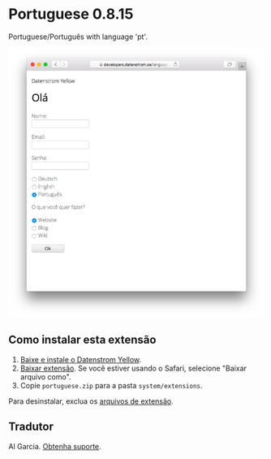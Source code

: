 Portuguese 0.8.15
=================
Portuguese/Português with language 'pt'.

<p align="center"><img src="portuguese-screenshot.png?raw=true" alt="Screenshot"></p>

## Como instalar esta extensão

1. [Baixe e instale o Datenstrom Yellow](https://github.com/datenstrom/yellow/).
2. [Baixar extensão](https://github.com/datenstrom/yellow-extensions/raw/master/zip/portuguese.zip). Se você estiver usando o Safari, selecione "Baixar arquivo como".
3. Copie `portuguese.zip` para a pasta `system/extensions`.

Para desinstalar, exclua os [arquivos de extensão](extension.ini).

## Tradutor

Al Garcia. [Obtenha suporte](https://extensions.datenstrom.se/help/).
